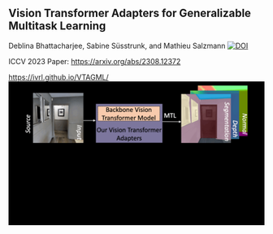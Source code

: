 
## Vision Transformer Adapters for Generalizable Multitask Learning 
Deblina Bhattacharjee, Sabine Süsstrunk, and Mathieu Salzmann
[![DOI](https://zenodo.org/badge/680203400.svg)](https://zenodo.org/doi/10.5281/zenodo.11067070)

ICCV 2023 Paper: https://arxiv.org/abs/2308.12372

https://ivrl.github.io/VTAGML/
![Figure Abstract](avtar.gif)


